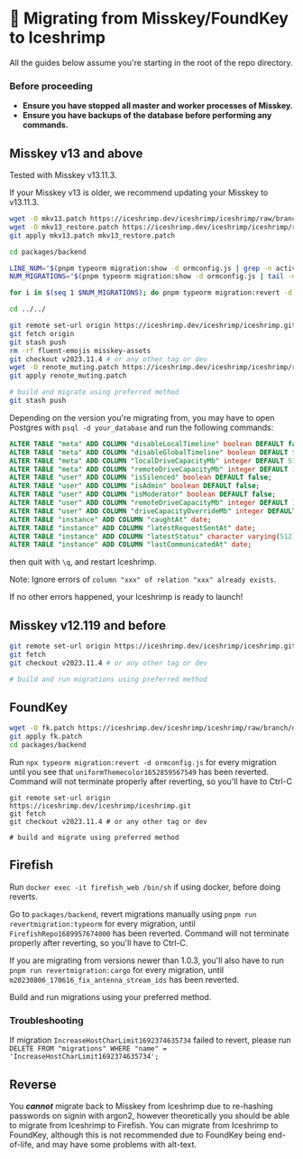 # 🚚 Migrating from Misskey/FoundKey to Iceshrimp

All the guides below assume you're starting in the root of the repo directory.

### Before proceeding

- **Ensure you have stopped all master and worker processes of Misskey.**
- **Ensure you have backups of the database before performing any commands.**

## Misskey v13 and above

Tested with Misskey v13.11.3.

If your Misskey v13 is older, we recommend updating your Misskey to v13.11.3.

```sh
wget -O mkv13.patch https://iceshrimp.dev/iceshrimp/iceshrimp/raw/branch/dev/docs/mkv13.patch
wget -O mkv13_restore.patch https://iceshrimp.dev/iceshrimp/iceshrimp/raw/branch/dev/docs/mkv13_restore.patch
git apply mkv13.patch mkv13_restore.patch

cd packages/backend

LINE_NUM="$(pnpm typeorm migration:show -d ormconfig.js | grep -n activeEmailValidation1657346559800 | cut -d ':' -f 1)"
NUM_MIGRATIONS="$(pnpm typeorm migration:show -d ormconfig.js | tail -n+"$LINE_NUM" | grep '\[X\]' | wc -l)"

for i in $(seq 1 $NUM_MIGRATIONS); do pnpm typeorm migration:revert -d ormconfig.js; done

cd ../../

git remote set-url origin https://iceshrimp.dev/iceshrimp/iceshrimp.git
git fetch origin
git stash push
rm -rf fluent-emojis misskey-assets
git checkout v2023.11.4 # or any other tag or dev
wget -O renote_muting.patch https://iceshrimp.dev/iceshrimp/iceshrimp/raw/branch/dev/docs/renote_muting.patch
git apply renote_muting.patch

# build and migrate using preferred method
git stash push
```

Depending on the version you're migrating from, you may have to open Postgres with `psql -d your_database` and run the following commands:

```sql
ALTER TABLE "meta" ADD COLUMN "disableLocalTimeline" boolean DEFAULT false;
ALTER TABLE "meta" ADD COLUMN "disableGlobalTimeline" boolean DEFAULT false;
ALTER TABLE "meta" ADD COLUMN "localDriveCapacityMb" integer DEFAULT 512;
ALTER TABLE "meta" ADD COLUMN "remoteDriveCapacityMb" integer DEFAULT 128;
ALTER TABLE "user" ADD COLUMN "isSilenced" boolean DEFAULT false;
ALTER TABLE "user" ADD COLUMN "isAdmin" boolean DEFAULT false;
ALTER TABLE "user" ADD COLUMN "isModerator" boolean DEFAULT false;
ALTER TABLE "user" ADD COLUMN "remoteDriveCapacityMb" integer DEFAULT 128;
ALTER TABLE "user" ADD COLUMN "driveCapacityOverrideMb" integer DEFAULT 128;
ALTER TABLE "instance" ADD COLUMN "caughtAt" date;
ALTER TABLE "instance" ADD COLUMN "latestRequestSentAt" date;
ALTER TABLE "instance" ADD COLUMN "latestStatus" character varying(512);
ALTER TABLE "instance" ADD COLUMN "lastCommunicatedAt" date;
```

then quit with `\q`, and restart Iceshrimp.

Note: Ignore errors of `column "xxx" of relation "xxx" already exists`.

If no other errors happened, your Iceshrimp is ready to launch!

## Misskey v12.119 and before

```sh
git remote set-url origin https://iceshrimp.dev/iceshrimp/iceshrimp.git
git fetch
git checkout v2023.11.4 # or any other tag or dev

# build and run migrations using preferred method
```

## FoundKey

```sh
wget -O fk.patch https://iceshrimp.dev/iceshrimp/iceshrimp/raw/branch/dev/docs/fk.patch
git apply fk.patch
cd packages/backend
```

Run `npx typeorm migration:revert -d ormconfig.js` for every migration until you see that `uniformThemecolor1652859567549` has been reverted. Command will not terminate properly after reverting, so you'll have to Ctrl-C

```
git remote set-url origin https://iceshrimp.dev/iceshrimp/iceshrimp.git
git fetch
git checkout v2023.11.4 # or any other tag or dev

# build and migrate using preferred method
```

## Firefish
Run `docker exec -it firefish_web /bin/sh` if using docker, before doing reverts.

Go to `packages/backend`, revert migrations manually using `pnpm run revertmigration:typeorm` for every migration, until `FirefishRepo1689957674000` has been reverted. Command will not terminate properly after reverting, so you'll have to Ctrl-C.  

If you are migrating from versions newer than 1.0.3, you'll also have to run `pnpm run revertmigration:cargo` for every migration, until `m20230806_170616_fix_antenna_stream_ids` has been reverted. 

Build and run migrations using your preferred method.

### Troubleshooting
If migration `IncreaseHostCharLimit1692374635734` failed to revert, please run `DELETE FROM "migrations" WHERE "name" = 'IncreaseHostCharLimit1692374635734';`

## Reverse

You ***cannot*** migrate back to Misskey from Iceshrimp due to re-hashing passwords on signin with argon2, however theoretically you should be able to migrate from Iceshrimp to Firefish. You can migrate from Iceshrimp to FoundKey, although this is not recommended due to FoundKey being end-of-life, and may have some problems with alt-text.
